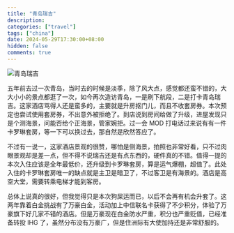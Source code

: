 ```yaml
---
title: "青岛瑞吉"
description:
categories: ["travel"]
tags: ["china"]
date: 2024-05-29T17:30:00+08:00
hidden: false
comments: true
---
```


![青岛瑞吉](https://static.fatesinger.com/2024/06/j5s444uj6zsi0qaw.jpg)

五年前去过一次青岛，当时去的时候是淡季，除了风大点，感觉都还蛮不错的，大大小小的景点都逛了一次，如今再次造访青岛，一是刷下航段，二是打卡青岛瑞吉。这家酒店骂得人还是蛮多的，主要就是升房抠门儿，而且不收套房券。本次预定也尝试使用套房券，不出意外被拒绝了。到店说到房间给做了升级，进屋发现只是个测海景，问能否给个正海景，管家婉拒。过一会 MOD 打电话过来说有有一件卡罗琳套房，等一下可以换过去，那自然是欣然答应了。

不过有一说一，这家酒店景观的很赞，哪怕是侧海景，拍照也非常好看，只不过肉眼景观却是差一点，但不得不说瑞吉还是有点东西的，硬件真的不错。值得一提的本次入住应该是全年最低价，还升级到卡罗琳套房，算是运气爆棚，超值了。此处入住的卡罗琳套房唯一的缺点就是主卫是暗卫了，不过客卫是有海景的。酒店是高空大堂，需要转乘电梯才能到客房。

总体上说真的很好，但我觉得只是本次狗屎运而已，以后不会再有机会升套了。这两年靠着白金挑战有了万豪白金，活动加上中信联名卡获得了不少积分，体验了万豪旗下好几家不错的酒店。但是万豪现在白金防水严重，积分也严重贬值，已经准备转投 IHG 了，虽然分布没有万豪广，但是住洲际有大使加持还是非常舒服的。
